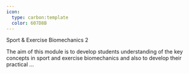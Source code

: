 ```yaml
---
icon:
  type: carbon:template
  color: 607D8B
---
```

Sport & Exercise Biomechanics 2

The aim of this module is to develop students understanding of the key concepts in sport and exercise biomechanics and also to develop their practical ... 
